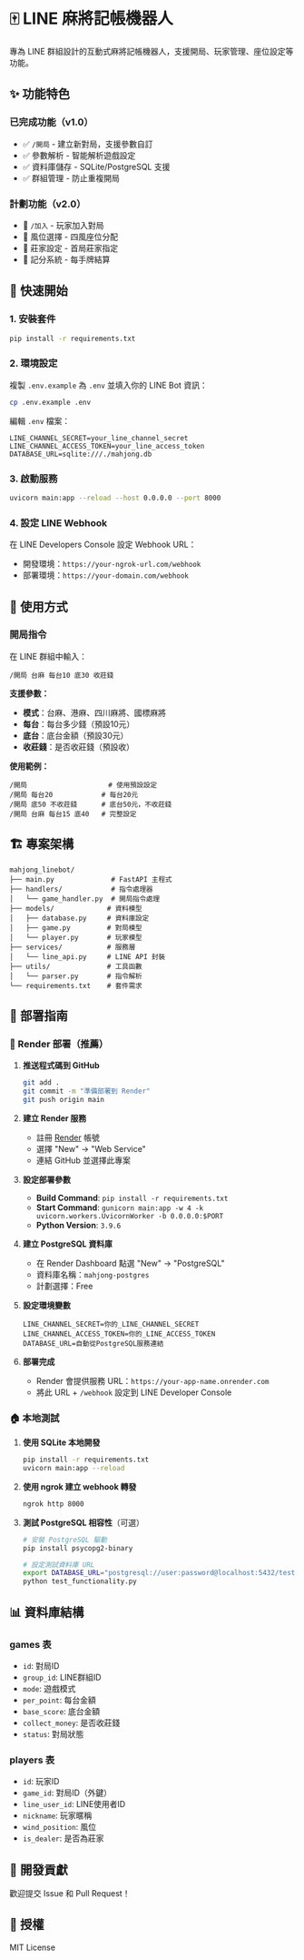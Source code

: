 # 🀄 LINE 麻將記帳機器人

專為 LINE 群組設計的互動式麻將記帳機器人，支援開局、玩家管理、座位設定等功能。

## ✨ 功能特色

### 已完成功能（v1.0）
- ✅ `/開局` - 建立新對局，支援參數自訂
- ✅ 參數解析 - 智能解析遊戲設定
- ✅ 資料庫儲存 - SQLite/PostgreSQL 支援
- ✅ 群組管理 - 防止重複開局

### 計劃功能（v2.0）
- 🔄 `/加入` - 玩家加入對局
- 🔄 風位選擇 - 四風座位分配
- 🔄 莊家設定 - 首局莊家指定
- 🔄 記分系統 - 每手牌結算

## 🚀 快速開始

### 1. 安裝套件

```bash
pip install -r requirements.txt
```

### 2. 環境設定

複製 `.env.example` 為 `.env` 並填入你的 LINE Bot 資訊：

```bash
cp .env.example .env
```

編輯 `.env` 檔案：
```env
LINE_CHANNEL_SECRET=your_line_channel_secret
LINE_CHANNEL_ACCESS_TOKEN=your_line_access_token
DATABASE_URL=sqlite:///./mahjong.db
```

### 3. 啟動服務

```bash
uvicorn main:app --reload --host 0.0.0.0 --port 8000
```

### 4. 設定 LINE Webhook

在 LINE Developers Console 設定 Webhook URL：
- 開發環境：`https://your-ngrok-url.com/webhook`
- 部署環境：`https://your-domain.com/webhook`

## 📱 使用方式

### 開局指令

在 LINE 群組中輸入：

```
/開局 台麻 每台10 底30 收莊錢
```

**支援參數：**
- **模式**：台麻、港麻、四川麻將、國標麻將
- **每台**：每台多少錢（預設10元）
- **底台**：底台金額（預設30元）  
- **收莊錢**：是否收莊錢（預設收）

**使用範例：**
```
/開局                    # 使用預設設定
/開局 每台20            # 每台20元
/開局 底50 不收莊錢      # 底台50元，不收莊錢
/開局 台麻 每台15 底40   # 完整設定
```

## 🏗️ 專案架構

```
mahjong_linebot/
├── main.py              # FastAPI 主程式
├── handlers/            # 指令處理器
│   └── game_handler.py  # 開局指令處理
├── models/             # 資料模型
│   ├── database.py     # 資料庫設定
│   ├── game.py         # 對局模型
│   └── player.py       # 玩家模型
├── services/           # 服務層
│   └── line_api.py     # LINE API 封裝
├── utils/              # 工具函數
│   └── parser.py       # 指令解析
└── requirements.txt    # 套件需求
```

## 🔧 部署指南

### 🌟 Render 部署（推薦）

1. **推送程式碼到 GitHub**
   ```bash
   git add .
   git commit -m "準備部署到 Render"
   git push origin main
   ```

2. **建立 Render 服務**
   - 註冊 [Render](https://render.com) 帳號
   - 選擇 "New" → "Web Service"
   - 連結 GitHub 並選擇此專案

3. **設定部署參數**
   - **Build Command**: `pip install -r requirements.txt`
   - **Start Command**: `gunicorn main:app -w 4 -k uvicorn.workers.UvicornWorker -b 0.0.0.0:$PORT`
   - **Python Version**: `3.9.6`

4. **建立 PostgreSQL 資料庫**
   - 在 Render Dashboard 點選 "New" → "PostgreSQL"
   - 資料庫名稱：`mahjong-postgres`
   - 計劃選擇：Free

5. **設定環境變數**
   ```
   LINE_CHANNEL_SECRET=你的_LINE_CHANNEL_SECRET
   LINE_CHANNEL_ACCESS_TOKEN=你的_LINE_ACCESS_TOKEN
   DATABASE_URL=自動從PostgreSQL服務連結
   ```

6. **部署完成**
   - Render 會提供服務 URL：`https://your-app-name.onrender.com`
   - 將此 URL + `/webhook` 設定到 LINE Developer Console

### 🏠 本地測試

1. **使用 SQLite 本地開發**
   ```bash
   pip install -r requirements.txt
   uvicorn main:app --reload
   ```

2. **使用 ngrok 建立 webhook 轉發**
   ```bash
   ngrok http 8000
   ```

3. **測試 PostgreSQL 相容性**（可選）
   ```bash
   # 安裝 PostgreSQL 驅動
   pip install psycopg2-binary
   
   # 設定測試資料庫 URL
   export DATABASE_URL="postgresql://user:password@localhost:5432/testdb"
   python test_functionality.py
   ```

## 📊 資料庫結構

### games 表
- `id`: 對局ID
- `group_id`: LINE群組ID
- `mode`: 遊戲模式
- `per_point`: 每台金額
- `base_score`: 底台金額
- `collect_money`: 是否收莊錢
- `status`: 對局狀態

### players 表  
- `id`: 玩家ID
- `game_id`: 對局ID（外鍵）
- `line_user_id`: LINE使用者ID
- `nickname`: 玩家暱稱
- `wind_position`: 風位
- `is_dealer`: 是否為莊家

## 🤝 開發貢獻

歡迎提交 Issue 和 Pull Request！

## 📄 授權

MIT License